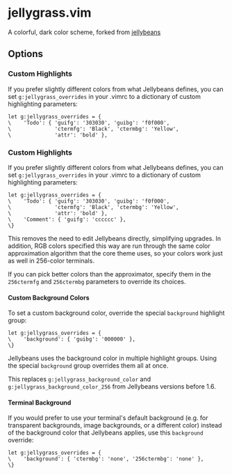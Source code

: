 jellygrass.vim
==============

A colorful, dark color scheme, forked from [jellybeans](https://github.com/nanotech/jellybeans.vim)

## Options

### Custom Highlights

If you prefer slightly different colors from what Jellybeans defines,
you can set `g:jellygrass_overrides` in your .vimrc to a dictionary of
custom highlighting parameters:

    let g:jellygrass_overrides = {
    \    'Todo': { 'guifg': '303030', 'guibg': 'f0f000',
    \              'ctermfg': 'Black', 'ctermbg': 'Yellow',
    \              'attr': 'bold' },

### Custom Highlights

If you prefer slightly different colors from what Jellybeans defines,
you can set `g:jellygrass_overrides` in your .vimrc to a dictionary of
custom highlighting parameters:

    let g:jellygrass_overrides = {
    \    'Todo': { 'guifg': '303030', 'guibg': 'f0f000',
    \              'ctermfg': 'Black', 'ctermbg': 'Yellow',
    \              'attr': 'bold' },
    \    'Comment': { 'guifg': 'cccccc' },
    \}

This removes the need to edit Jellybeans directly, simplifying
upgrades. In addition, RGB colors specified this way are run through
the same color approximation algorithm that the core theme uses, so
your colors work just as well in 256-color terminals.

If you can pick better colors than the approximator, specify them
in the `256ctermfg` and `256ctermbg` parameters to override
its choices.

#### Custom Background Colors

To set a custom background color, override the special
`background` highlight group:

    let g:jellygrass_overrides = {
    \    'background': { 'guibg': '000000' },
    \}

Jellybeans uses the background color in multiple highlight
groups. Using the special `background` group overrides them all
at once.

This replaces `g:jellygrass_background_color` and
`g:jellygrass_background_color_256` from Jellybeans versions
before 1.6.

#### Terminal Background

If you would prefer to use your terminal's default background
(e.g. for transparent backgrounds, image backgrounds, or a
different color) instead of the background color that Jellybeans
applies, use this `background` override:

    let g:jellygrass_overrides = {
    \    'background': { 'ctermbg': 'none', '256ctermbg': 'none' },
    \}
